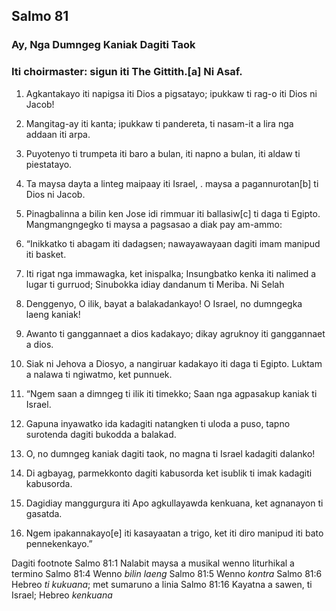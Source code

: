 Salmo 81
--------

### Ay, Nga Dumngeg Kaniak Dagiti Taok

### Iti choirmaster: sigun iti The Gittith.[a] Ni Asaf.

1. Agkantakayo iti napigsa iti Dios a pigsatayo;
   ipukkaw ti rag-o iti Dios ni Jacob!
2. Mangitag-ay iti kanta; ipukkaw ti pandereta, ti nasam-it a lira nga addaan iti arpa.
3. Puyotenyo ti trumpeta iti baro a bulan, iti napno a bulan, iti aldaw ti piestatayo.

4. Ta maysa dayta a linteg maipaay iti Israel, .
   maysa a pagannurotan[b] ti Dios ni Jacob.
5. Pinagbalinna a bilin ken Jose
   idi rimmuar iti ballasiw[c] ti daga ti Egipto.
   Mangmangngegko ti maysa a pagsasao a diak pay am-ammo:
6. “Inikkatko ti abagam iti dadagsen;
   nawayawayaan dagiti imam manipud iti basket.
7. Iti rigat nga immawagka, ket inispalka;
   Insungbatko kenka iti nalimed a lugar ti gurruod;
   Sinubokka idiay dandanum ti Meriba. Ni Selah
8. Denggenyo, O ilik, bayat a balakadankayo!
   O Israel, no dumngegka laeng kaniak!
9. Awanto ti ganggannaet a dios kadakayo;
   dikay agruknoy iti ganggannaet a dios.
10. Siak ni Jehova a Diosyo, a nangiruar kadakayo iti daga ti Egipto.
    Luktam a nalawa ti ngiwatmo, ket punnuek.

11. “Ngem saan a dimngeg ti ilik iti timekko;
    Saan nga agpasakup kaniak ti Israel.
12. Gapuna inyawatko ida kadagiti natangken ti uloda a puso, tapno surotenda dagiti bukodda a balakad.
13. O, no dumngeg kaniak dagiti taok, no magna ti Israel kadagiti dalanko!
14. Di agbayag, parmekkonto dagiti kabusorda
    ket isublik ti imak kadagiti kabusorda.
15. Dagidiay manggurgura iti Apo agkullayawda kenkuana, ket agnanayon ti gasatda.
16. Ngem ipakannakayo[e] iti kasayaatan a trigo, ket iti diro manipud iti bato pennekenkayo.”

Dagiti footnote
Salmo 81:1 Nalabit maysa a musikal wenno liturhikal a termino
Salmo 81:4 Wenno *bilin laeng*
Salmo 81:5 Wenno *kontra*
Salmo 81:6 Hebreo *ti kukuana*; met sumaruno a linia
Salmo 81:16 Kayatna a sawen, ti Israel; Hebreo *kenkuana*
